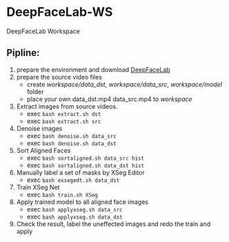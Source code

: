 # DeepFaceLab-WS
DeepFaceLab Workspace


## Pipline:
1. prepare the environment and download [DeepFaceLab](https://github.com/iperov/DeepFaceLab.git)  
2. prepare the source video files  
    * create *workspace/data_dst*, *workspace/data_src*, *workspace/model* folder  
    * place your own data_dst.mp4  data_src.mp4 to *workspace*  
3. Extract images from source videos.  
    * exec `bash extract.sh dst`
    * exec `bash extract.sh src`
4. Denoise images  
    * exec `bash denoise.sh data_src`
    * exec `bash denoise.sh data_dst`
5. Sort Aligned Faces  
    * exec `bash sortaligned.sh data_src hist`
    * exec `bash sortaligned.sh data_dst hist`
6. Manually label a set of masks by XSeg Editor  
    * exec `bash exsegedt.sh data_dst`
7. Train XSeg Net  
    * exec `bash train.sh XSeg`
8. Apply trained model to all aligned face images  
    * exec `bash applyxseg.sh data_src`
    * exec `bash applyxseg.sh data_dst`
9. Check the result, label the uneffected images and redo the train and apply
